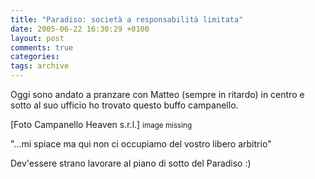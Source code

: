 ```yaml
---
title: "Paradiso: società a responsabilità limitata"
date: 2005-06-22 16:30:29 +0100
layout: post
comments: true
categories:
tags: archive
---
```


Oggi sono andato a pranzare con Matteo (sempre in ritardo) in centro e sotto al suo ufficio ho trovato questo buffo campanello.

[Foto Campanello Heaven s.r.l.] <small>image missing</small>

"...mi spiace ma qui non ci occupiamo del vostro libero arbitrio"

Dev'essere strano lavorare al piano di sotto del Paradiso :)
